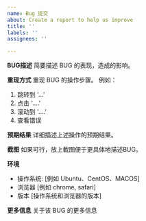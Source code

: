 ```yaml
---
name: Bug 提交
about: Create a report to help us improve
title: ''
labels: ''
assignees: ''

---
```


**BUG描述**
简要描述 BUG 的表现，造成的影响。

**重现方式**
重现 BUG 的操作步骤。
例如：
1. 跳转到 '...'
2. 点击 '....'
3. 滚动到 '....'
4. 查看错误

**预期结果**
详细描述上述操作的预期结果。

**截图**
如果可行，放上截图便于更具体地描述BUG。

**环境**
 - 操作系统: [例如 Ubuntu、CentOS、MACOS]
 - 浏览器 [例如 chrome, safari]
 - 版本 [操作系统和浏览器的版本]

**更多信息**
关于该 BUG 的更多信息
